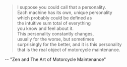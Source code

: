 > I suppose you could call that a personality.  
> Each machine has its own, unique personality  
> which probably could be defined as  
>   the intuitive sum total of everything  
>   you know and feel about it.  
> This personality constantly changes,  
> usually for the worse, but sometimes  
> surprisingly for the better, and it is this personality  
> that is the real object of motorcycle maintenance.  

-- "Zen and The Art of Motorcycle Maintenance"
